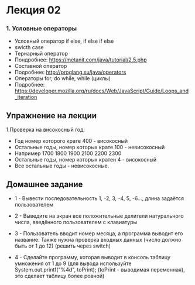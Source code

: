 # Лекция 02

### 1. Условные операторы
 - Условный оператор if else, if else if else
 - swicth case
 - Тернарный оператор
 - Пондробнее: https://metanit.com/java/tutorial/2.5.php 
 - Составной оператор
 - Подробнее: http://proglang.su/java/operators
 - Операторы for, do while, while (циклы)
 - Подробнее: https://developer.mozilla.org/ru/docs/Web/JavaScript/Guide/Loops_and_iteration
 
## Упражнение на лекции

1.Проверка на високосный год:
  - Год номер которого крате 400 - високосный
  - Остальные годы, номер которых крате 100 - невисокосный
  - Например 1700 1800 1900 2100 2200 2300 
  - Остальные годы, номер которых кратен 4 - високосный
  - Все остальные годы - невисокосные.

## Домашнее задание

- 1 - Вывести последовательность 1, -2, 3, -4, 5, -6..., длина задаётся пользователем 

- 2 - Выведите на экран все положительные делители натурального числа, введённого пользователем с клавиатуры 

- 3 - Пользователь вводит номер месяца, а программа выводит его название. Также нужна проверка входных данных (число должно быть от 1 до 12) (решить через switch) 

- 4 - Сделайте программу, которая выводит в консоль таблицу умножения от 1 до 9 (для вывода используйте System.out.printf("%4d", toPrint); (toPrint - выводимая переменная), это сделает таблицу более ровной)

